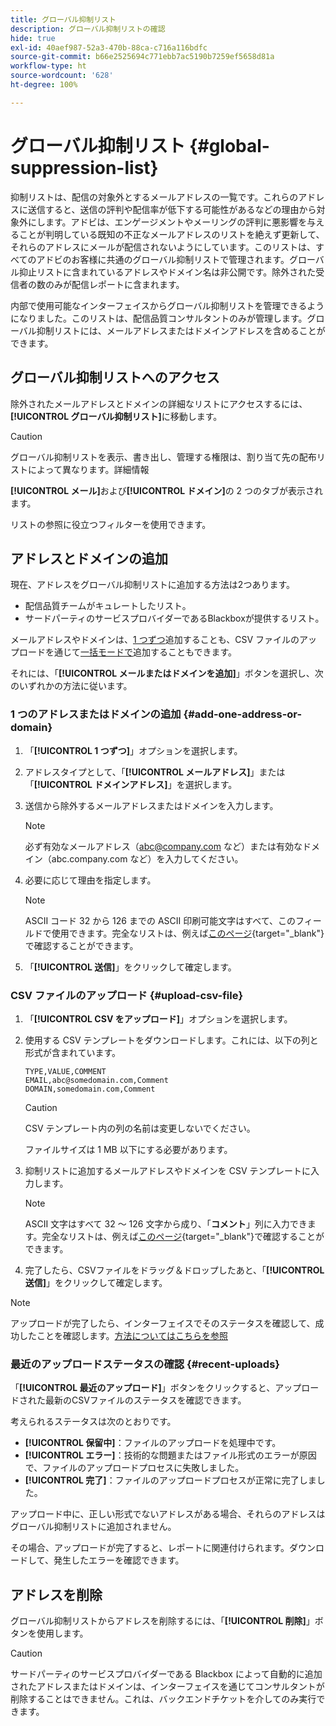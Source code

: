 ```yaml
---
title: グローバル抑制リスト
description: グローバル抑制リストの確認
hide: true
exl-id: 40aef987-52a3-470b-88ca-c716a116bdfc
source-git-commit: b66e2525694c771ebb7ac5190b7259ef5658d81a
workflow-type: ht
source-wordcount: '628'
ht-degree: 100%

---
```


# グローバル抑制リスト {#global-suppression-list}

抑制リストは、配信の対象外とするメールアドレスの一覧です。これらのアドレスに送信すると、送信の評判や配信率が低下する可能性があるなどの理由から対象外にします。アドビは、エンゲージメントやメーリングの評判に悪影響を与えることが判明している既知の不正なメールアドレスのリストを絶えず更新して、それらのアドレスにメールが配信されないようにしています。このリストは、すべてのアドビのお客様に共通のグローバル抑制リストで管理されます。グローバル抑止リストに含まれているアドレスやドメイン名は非公開です。除外された受信者の数のみが配信レポートに含まれます。

内部で使用可能なインターフェイスからグローバル抑制リストを管理できるようになりました。このリストは、配信品質コンサルタントのみが管理します。グローバル抑制リストには、メールアドレスまたはドメインアドレスを含めることができます。

## グローバル抑制リストへのアクセス

除外されたメールアドレスとドメインの詳細なリストにアクセスするには、**[!UICONTROL グローバル抑制リスト]**&#x200B;に移動します。

>[!CAUTION]
>
>グローバル抑制リストを表示、書き出し、管理する権限は、割り当て先の配布リストによって異なります。詳細情報

**[!UICONTROL メール]**&#x200B;および&#x200B;**[!UICONTROL ドメイン]**&#x200B;の 2 つのタブが表示されます。

リストの参照に役立つフィルターを使用できます。

## アドレスとドメインの追加

現在、アドレスをグローバル抑制リストに追加する方法は2つあります。

* 配信品質チームがキュレートしたリスト。
* サードパーティのサービスプロバイダーであるBlackboxが提供するリスト。

メールアドレスやドメインは、[1 つずつ](#add-one-address-or-domain)追加することも、CSV ファイルのアップロードを通じて[一括モードで](#upload-csv-file)追加することもできます。

それには、「**[!UICONTROL メールまたはドメインを追加]**」ボタンを選択し、次のいずれかの方法に従います。

### 1 つのアドレスまたはドメインの追加 {#add-one-address-or-domain}

1. 「**[!UICONTROL 1 つずつ]**」オプションを選択します。

1. アドレスタイプとして、「**[!UICONTROL メールアドレス]**」または「**[!UICONTROL ドメインアドレス]**」を選択します。

1. 送信から除外するメールアドレスまたはドメインを入力します。

   >[!NOTE]
   >
   >必ず有効なメールアドレス（abc@company.com など）または有効なドメイン（abc.company.com など）を入力してください。

1. 必要に応じて理由を指定します。

   >[!NOTE]
   >
   >ASCII コード 32 から 126 までの ASCII 印刷可能文字はすべて、このフィールドで使用できます。完全なリストは、例えば[このページ](https://en.wikipedia.org/wiki/Wikipedia:ASCII#ASCII_printable_characters){target="_blank"}で確認することができます。

1. 「**[!UICONTROL 送信]**」をクリックして確定します。

### CSV ファイルのアップロード {#upload-csv-file}

1. 「**[!UICONTROL CSV をアップロード]**」オプションを選択します。

1. 使用する CSV テンプレートをダウンロードします。これには、以下の列と形式が含まれています。

   ```
   TYPE,VALUE,COMMENT
   EMAIL,abc@somedomain.com,Comment
   DOMAIN,somedomain.com,Comment
   ```

   >[!CAUTION]
   >
   >CSV テンプレート内の列の名前は変更しないでください。
   >
   >ファイルサイズは 1 MB 以下にする必要があります。

1. 抑制リストに追加するメールアドレスやドメインを CSV テンプレートに入力します。

   >[!NOTE]
   >
   >ASCII 文字はすべて 32 ～ 126 文字から成り、「**コメント**」列に入力できます。完全なリストは、例えば[このページ](https://en.wikipedia.org/wiki/Wikipedia:ASCII#ASCII_printable_characters){target="_blank"}で確認することができます。

1. 完了したら、CSVファイルをドラッグ＆ドロップしたあと、「**[!UICONTROL 送信]**」をクリックして確定します。

>[!NOTE]
>
>アップロードが完了したら、インターフェイスでそのステータスを確認して、成功したことを確認します。[方法についてはこちらを参照](#recent-uploads)

### 最近のアップロードステータスの確認 {#recent-uploads}

「**[!UICONTROL 最近のアップロード]**」ボタンをクリックすると、アップロードされた最新のCSVファイルのステータスを確認できます。

考えられるステータスは次のとおりです。

* **[!UICONTROL 保留中]**：ファイルのアップロードを処理中です。
* **[!UICONTROL エラー]**：技術的な問題またはファイル形式のエラーが原因で、ファイルのアップロードプロセスに失敗しました。
* **[!UICONTROL 完了]**：ファイルのアップロードプロセスが正常に完了しました。

アップロード中に、正しい形式でないアドレスがある場合、それらのアドレスはグローバル抑制リストに追加されません。

その場合、アップロードが完了すると、レポートに関連付けられます。ダウンロードして、発生したエラーを確認できます。

## アドレスを削除

グローバル抑制リストからアドレスを削除するには、「**[!UICONTROL 削除]**」ボタンを使用します。

>[!CAUTION]
>
>サードパーティのサービスプロバイダーである Blackbox によって自動的に追加されたアドレスまたはドメインは、インターフェイスを通じてコンサルタントが削除することはできません。これは、バックエンドチケットを介してのみ実行できます。
